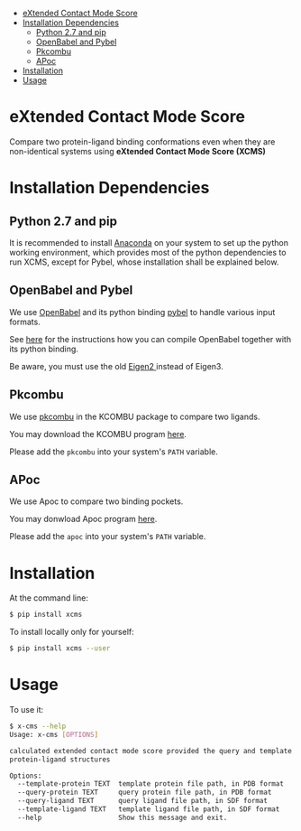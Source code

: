 - [eXtended Contact Mode Score](#sec-1)
- [Installation Dependencies](#sec-2)
  - [Python 2.7 and pip](#sec-2-1)
  - [OpenBabel and Pybel](#sec-2-2)
  - [Pkcombu](#sec-2-3)
  - [APoc](#sec-2-4)
- [Installation](#sec-3)
- [Usage](#sec-4)

# eXtended Contact Mode Score<a id="orgheadline1"></a>

Compare two protein-ligand binding conformations even when they are
non-identical systems using **eXtended Contact Mode Score (XCMS)**

# Installation Dependencies<a id="orgheadline6"></a>

## Python 2.7 and pip<a id="orgheadline2"></a>

It is recommended to install [Anaconda](https://www.continuum.io/downloads) on your system to set up the python
working environment, which provides most of the python dependencies to run XCMS,
except for Pybel, whose installation shall be explained below.

## OpenBabel and Pybel<a id="orgheadline3"></a>

We use [OpenBabel](http://openbabel.org/wiki/Main_Page) and its python binding [pybel](https://openbabel.org/docs/dev/UseTheLibrary/Python_Pybel.html) to handle various input formats.

See [here](https://openbabel.org/docs/dev/Installation/install.html#compiling-open-babel) for the instructions how you can compile OpenBabel together with its
python binding.

Be aware, you must use the old [Eigen2 ](http://eigen.tuxfamily.org/index.php?title=Eigen2)instead of Eigen3.

## Pkcombu<a id="orgheadline4"></a>

We use [pkcombu](http://strcomp.protein.osaka-u.ac.jp/kcombu/doc/README_pkcombu.html) in the KCOMBU package to compare two ligands.

You may download the KCOMBU program [here](http://strcomp.protein.osaka-u.ac.jp/kcombu/download_src.html).

Please add the `pkcombu` into your system's `PATH` variable.

## APoc<a id="orgheadline5"></a>

We use Apoc to compare two binding pockets.

You may donwload Apoc program [here](http://cssb.biology.gatech.edu/APoc).

Please add the `apoc` into your system's `PATH` variable.

# Installation<a id="orgheadline7"></a>

At the command line:

```sh
$ pip install xcms
```

To install locally only for yourself:

```sh
$ pip install xcms --user
```

# Usage<a id="orgheadline8"></a>

To use it:

```sh
$ x-cms --help
Usage: x-cms [OPTIONS]

calculated extended contact mode score provided the query and template
protein-ligand structures

Options:
  --template-protein TEXT  template protein file path, in PDB format
  --query-protein TEXT     query protein file path, in PDB format
  --query-ligand TEXT      query ligand file path, in SDF format
  --template-ligand TEXT   template ligand file path, in SDF format
  --help                   Show this message and exit.
```
